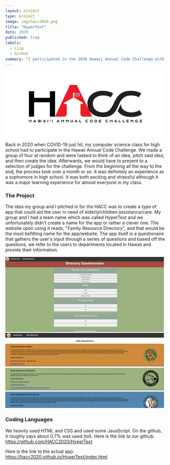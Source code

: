 ```yaml
---
layout: project
type: project
image: img/hacc2020.png
title: "HyperText"
date: 2020
published: true
labels:
  - Lisp
  - GitHub
summary: "I participated in the 2020 Hawaii Annual Code Challenge with 3 other high school members from Waipahu High School."
---
```


<img class="img-fluid" src="../img/HACC.png">

Back in 2020 when COVID-19 just hit, my computer science class for high school had to participate in the Hawaii Annual Code Challenge. We made a group of four at random and were tasked to think of an idea, pitch said idea, and then create the idea. Afterwards, we would have to present to a selection of judges for the challenge. From the beginning all the way to the end, the process took over a month or so. It was definitely an experience as a sophomore in high school. It was both exciting and stressful although it was a major learning experience for almost everyone in my class. 

### The Project
The idea my group and I pitched in for the HACC was to create a type of app that could aid the user in need of elderly/children assistance/care. My group and I had a team name which was called HyperText and we unfortunately didn't create a name for the app or rather a clever one. The website upon using it reads, "Family Resource Directory", and that would be the most befitting name for the app/website. The app itself is a questionaire that gathers the user's input through a series of questions and based off the questions, we refer to the users to departments located in Hawaii and provide their information. 

<img width = 500px class="img-fluid" src="../img/hyper.png">        <img width = 500px class="img-fluid" src="../img/text.png">

### Coding Languages
We heavily used HTML and CSS and used some JavaScript. On the github, it roughly says about 0.7% was used (lol). 
Here is the link to our github: https://github.com/HACC2020/HyperText

Here is the link to the actual app: https://hacc2020.github.io/HyperText/index.html

